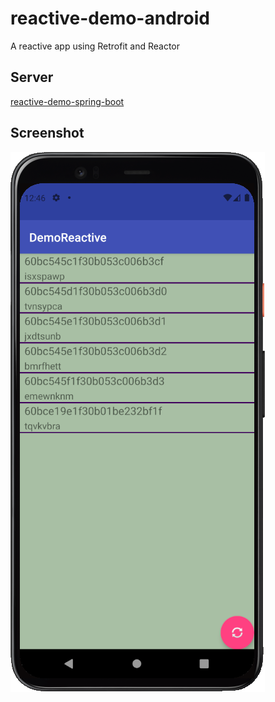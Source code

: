 # reactive-demo-android
A reactive app using Retrofit and Reactor

## Server

[reactive-demo-spring-boot](https://github.com/marcioalexbarbosa/reactive-demo-spring-boot)

## Screenshot

![reative demo app](https://github.com/marcioalexbarbosa/reactive-demo-android/blob/main/demo_reative.png "Reactive Demo App")
